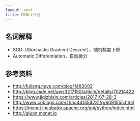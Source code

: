 ```yaml
---
layout: post
title: MXNet介绍
---
```

## 名词解释
* SGD（Stochastic Gradient Descent），随机梯度下降
* Automatic Differentiation，自动微分


## 参考资料
* http://fuliang.iteye.com/blog/1482002
* http://blog.csdn.net/aws3217150/article/details/70214422
* https://www.jiqizhixin.com/articles/2017-07-28-3
* http://www.cnblogs.com/zhao441354231/p/6081055.html
* https://mxnet.incubator.apache.org/api/python/index.html
* http://gluon.mxnet.io
